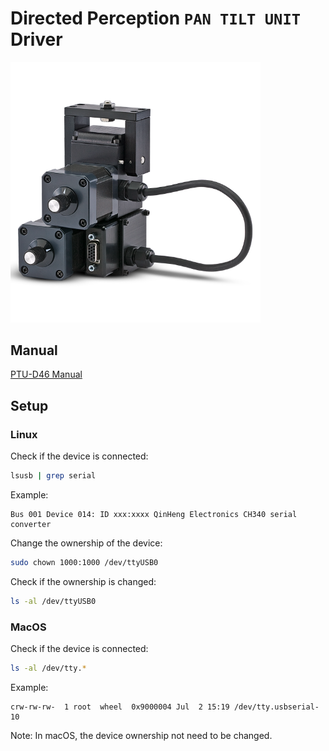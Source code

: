 # Directed Perception `PAN TILT UNIT` Driver

<img alt="PAN TILT UNIT" src="./img/ptu_d46.png" width="400"/>

## Manual

[PTU-D46 Manual](./doc/PTU-manual-E46-1.00-SMALL.pdf)

## Setup

### Linux

Check if the device is connected:

```sh
lsusb | grep serial
```

Example:

``` 
Bus 001 Device 014: ID xxx:xxxx QinHeng Electronics CH340 serial converter
```

Change the ownership of the device:

```sh
sudo chown 1000:1000 /dev/ttyUSB0 
```

Check if the ownership is changed:

```sh
ls -al /dev/ttyUSB0 
```

### MacOS

Check if the device is connected:

```sh
ls -al /dev/tty.*
```

Example:

```
crw-rw-rw-  1 root  wheel  0x9000004 Jul  2 15:19 /dev/tty.usbserial-10
```

Note: In macOS, the device ownership not need to be changed.
